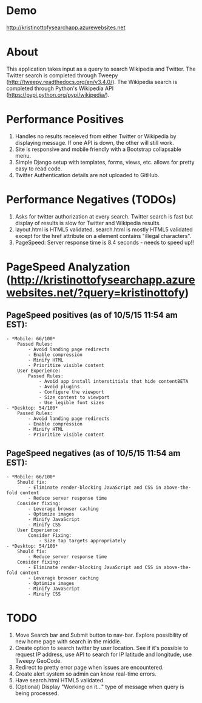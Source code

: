 # Demo
http://kristinottofysearchapp.azurewebsites.net

# About
This application takes input as a query to search Wikipedia and Twitter. 
The Twitter search is completed through Tweepy (http://tweepy.readthedocs.org/en/v3.4.0/).
The Wikipedia search is completed through Python's Wikipedia API (https://pypi.python.org/pypi/wikipedia/).

# Performance Positives
1. Handles no results receieved from either Twitter or Wikipedia by displaying message. If one API is down, the other will still work.
2. Site is responsive and mobile friendly with a Bootstrap collapsable menu.
3. Simple Django setup with templates, forms, views, etc. allows for pretty easy to read code.
4. Twitter Authentication details are not uploaded to GitHub.

# Performance Negatives (TODOs)
1. Asks for twitter authorization at every search. Twitter search is fast but display of results is slow for Twitter and Wikipedia results.
2. layout.html is HTML5 validated. search.html is mostly HTML5 validated except for the href attribute on a element contains "illegal characters".
3. PageSpeed: Server response time is 8.4 seconds - needs to speed up!!

# PageSpeed Analyzation (http://kristinottofysearchapp.azurewebsites.net/?query=kristinottofy)
 ## PageSpeed positives (as of 10/5/15 11:54 am EST):
	- *Mobile: 66/100*
		Passed Rules:
			- Avoid landing page redirects
			- Enable compression
			- Minify HTML
			- Prioritize visible content
		User Experience:
			Passed Rules:
				- Avoid app install interstitials that hide contentBETA
				- Avoid plugins
				- Configure the viewport
				- Size content to viewport
				- Use legible font sizes
	- *Desktop: 54/100*
		Passed Rules:
			- Avoid landing page redirects
			- Enable compression
			- Minify HTML
			- Prioritize visible content
 ## PageSpeed negatives  (as of 10/5/15 11:54 am EST):
	- *Mobile: 66/100*
		Should fix:
			- Eliminate render-blocking JavaScript and CSS in above-the-fold content
			- Reduce server response time
		Consider fixing:
			- Leverage browser caching
			- Optimize images
			- Minify JavaScript
			- Minify CSS
		User Experience:
			Consider Fixing:
				- Size tap targets appropriately
	- *Desktop: 54/100*
		Should fix:
			- Reduce server response time
		Consider fixing:
			- Eliminate render-blocking JavaScript and CSS in above-the-fold content
			- Leverage browser caching
			- Optimize images
			- Minify JavaScript
			- Minify CSS

# TODO
1. Move Search bar and Submit button to nav-bar. Explore possibility of new home page with search in the middle.
2. Create option to search twitter by user location. See if it's possible to request IP address, use API to search for IP latitude and longitude, use Tweepy GeoCode.
3. Redirect to pretty error page when issues are encountered.
4. Create alert system so admin can know real-time errors.
5. Have search.html HTML5 validated.
6. (Optional) Display "Working on it..." type of message when query is being processed.